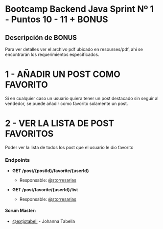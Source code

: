 # Bootcamp Backend Java Sprint Nº 1 - Puntos 10 - 11 + BONUS

## Descripción de BONUS
Para ver detalles ver el archivo pdf ubicado en resourses/pdf, ahi se encontrarán los requerimientos especificados.

# 1 - AÑADIR UN POST COMO FAVORITO
Si en cualquier caso un usuario quiera tener un post destacado sin seguir al vendedor, se puede añadir como favorito solamente un post.

# 2 - VER LA LISTA DE POST FAVORITOS
Poder ver la lista de todos los post que el usuario le dio favorito


### Endpoints

- **GET /post/{postId}/favorite/{userId}**
  - Responsable: [@storresarias](https://github.com/storresarias)

- **GET /post/favorite/{userId}/list**
  - Responsable: [@storresarias](https://github.com/storresarias)

#### Scrum Master:
- [@extjotabell](https://github.com/extjotabell) - Johanna Tabella




